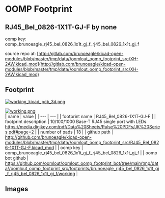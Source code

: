 # OOMP Footprint  
## RJ45_Bel_0826-1X1T-GJ-F  by none  
  
oomp key: oomp_brunoeagle_rj45_bel_0826_1x1t_gj_f_rj45_bel_0826_1x1t_gj_f  
  
source repo at: [http://gitlab.com/brunoeagle/kicad-open-modules/blob/master/tmp/data//oomlout_oomp_footprint_src/XH-2AW.kicad_mod](http://gitlab.com/brunoeagle/kicad-open-modules/blob/master/tmp/data//oomlout_oomp_footprint_src/XH-2AW.kicad_mod)  
## Footprint  
  
[![working_kicad_pcb_3d.png](working_kicad_pcb_3d_600.png)](working_kicad_pcb_3d.png)  
  
[![working.png](working_600.png)](working.png)  
| name | value | 
| --- | --- | 
| footprint name | RJ45_Bel_0826-1X1T-GJ-F | 
| footprint description | 10/100/1000 Base-T RJ45 single port with LEDs https://media.digikey.com/pdf/Data%20Sheets/Pulse%20PDFs/JK%20Series.pdf#page=2 | 
| number of pads | 18 | 
| github path | http://github.com/brunoeagle/kicad-open-modules/blob/master/tmp/data//oomlout_oomp_footprint_src/RJ45_Bel_0826-1X1T-GJ-F.kicad_mod | 
| oomp key | oomp_brunoeagle_rj45_bel_0826_1x1t_gj_f_rj45_bel_0826_1x1t_gj_f | 
| oomp bot github | https://github.com/oomlout/oomlout_oomp_footprint_bot/tree/main/tmp/data//oomlout_oomp_footprint_src/footprints/brunoeagle_rj45_bel_0826_1x1t_gj_f_rj45_bel_0826_1x1t_gj_f/working | 
## Images  
